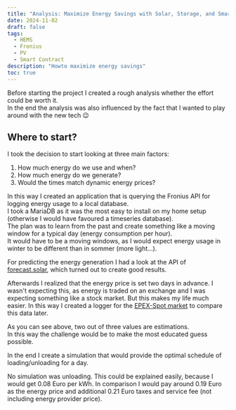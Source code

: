 ```yaml
---
title: "Analysis: Maximize Energy Savings with Solar, Storage, and Smart Contracts"
date: 2024-11-02
draft: false
tags:
  - HEMS
  - Fronius
  - PV
  - Smart Contract
description: "Howto maximize energy savings"
toc: true
---
```


Before starting the project I created a rough analysis whether the effort could be worth it.  
In the end the analysis was also influenced by the fact that I wanted to play around with the new tech 😉  

## Where to start?
I took the decision to start looking at three main factors:

1) How much energy do we use and when?
2) How much energy do we generate?
3) Would the times match dynamic energy prices?

In this way I created an application that is querying the Fronius API for logging energy usage to a local database.  
I took a MariaDB as it was the most easy to install on my home setup (otherwise I would have favoured a timeseries database).  
The plan was to learn from the past and create something like a moving window for a typical day (energy consumption per hour).  
It would have to be a moving windows, as I would expect energy usage in winter to be different than in sommer (more light...).  

For predicting the energy generation I had a look at the API of [forecast.solar](https://api.forecast.solar), which turned out to create good results.  

Afterwards I realized that the energy price is set two days in advance. I wasn't expecting this, as energy is traded on an exchange and I was expecting something like a stock market. But this makes my life much easier. In this way I created a logger for the [EPEX-Spot market](https://github.com/elgohr/EPEX-DE-History) to compare this data later.

As you can see above, two out of three values are estimations.  
In this way the challenge would be to make the most educated guess possible.

In the end I create a simulation that would provide the optimal schedule of loading/unloading for a day.

No simulation was unloading. This could be explained easily, because I would get 0.08 Euro per kWh.
In comparison I would pay around 0.19 Euro as the energy price and additional 0.21 Euro taxes and service fee (not including energy provider price).
